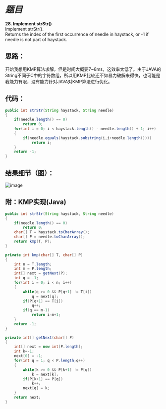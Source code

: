 # *题目*
**28. Implement strStr()**  
Implement strStr().  
Returns the index of the first occurrence of needle in haystack, or -1 if needle is not part of haystack.  
## 思路：
开始我想用KMP算法求解，但是时间大概要7~8ms，这效率太低了。由于JAVA的String不同于C中的字符数组，所以用KMP比较还不如暴力破解来得快，也可能是我能力有限，没有能力针对JAVA对KMP算法进行优化。
## 代码：
```java
public int strStr(String haystack, String needle)
{
    if(needle.length() == 0)
        return 0;
    for(int i = 0; i < haystack.length() - needle.length() + 1; i++)
    {
        if(needle.equals(haystack.substring(i,i+needle.length())))
            return i;
    }
    return -1;
}
```
## 结果细节（图）：
![image](https://github.com/jnuyanfa/YanFa-LeetCode-with-JAVA/blob/master/src/leetcode028_ImplementStrStr/img/1.png)
## 附：KMP实现(Java)
```java
public int strStr(String haystack, String needle)
{
    if(needle.length() == 0)
        return 0;
    char[] T = haystack.toCharArray();
    char[] P = needle.toCharArray();
    return kmp(T, P);
}

private int kmp(char[] T, char[] P)
{
    int n = T.length;
    int m = P.length;
    int[] next = getNext(P);
    int q = -1;
    for(int i = 0; i < n; i++)
    {
        while(q >= 0 && P[q+1] != T[i])
            q = next[q];
        if(P[q+1] == T[i])
            q++;
        if(q == m-1)
            return i-m+1;
    }
    return -1;
}

private int[] getNext(char[] P)
{
    int[] next = new int[P.length];
    int k=-1;
    next[0] = -1;
    for(int q = 1; q < P.length;q++)
    {
        while(k >= 0 && P[k+1] != P[q])
            k = next[k];
        if(P[k+1] == P[q])
            k++;
        next[q] = k;
    }
    return next;
}
```
